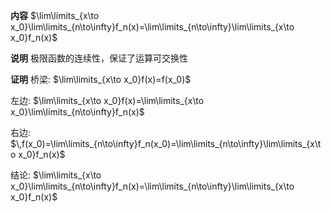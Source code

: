 **内容**
$\lim\limits_{x\to x_0}\lim\limits_{n\to\infty}f_n(x)=\lim\limits_{n\to\infty}\lim\limits_{x\to x_0}f_n(x)$

**说明**
极限函数的连续性，保证了运算可交换性

**证明**
桥梁: $\lim\limits_{x\to x_0}f(x)=f(x_0)$

左边: $\lim\limits_{x\to x_0}f(x)=\lim\limits_{x\to x_0}\lim\limits_{n\to\infty}f_n(x)$

右边: $\,f(x_0)=\lim\limits_{n\to\infty}f_n(x_0)=\lim\limits_{n\to\infty}\lim\limits_{x\to x_0}f_n(x)$

结论: $\lim\limits_{x\to x_0}\lim\limits_{n\to\infty}f_n(x)=\lim\limits_{n\to\infty}\lim\limits_{x\to x_0}f_n(x)$
